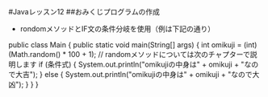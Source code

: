 #Javaレッスン12
##おみくじプログラムの作成
- rondomメソッドとIF文の条件分岐を使用（例は下記の通り）

public class Main {
	public static void main(String[] args) {
		int omikuji = (int)(Math.random() * 100 + 1);  // randomメソッドについては次のチャプターで説明します
		if (条件式) {
			System.out.println("omikujiの中身は" + omikuji + "なので大吉");
		} else {
			System.out.println("omikujiの中身は" + omikuji + "なので大凶");
		}
	}
}
